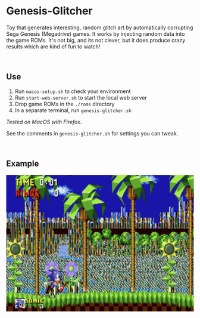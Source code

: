 # Genesis-Glitcher
Toy that generates interesting, random glitch art by automatically corrupting Sega Genesis (Megadrive) games. It works by injecting random data into the game ROMs. It's not big, and its not clever, but it does produce crazy results which are kind of fun to watch!

&nbsp;

## Use
1. Run `macos-setup.sh` to check your environment
2. Run `start-web-server.sh` to start the local web server
3. Drop game ROMs in the `./roms` directory
4. In a separate terminal, run `genesis-glitcher.sh`

*Tested on MacOS with Firefox.*

See the comments in `genesis-glitcher.sh` for settings you can tweak.  

&nbsp;

## Example
![Demo image](https://raw.githubusercontent.com/richstokes/Genesis-Glitcher/main/demo/demo1.png)
